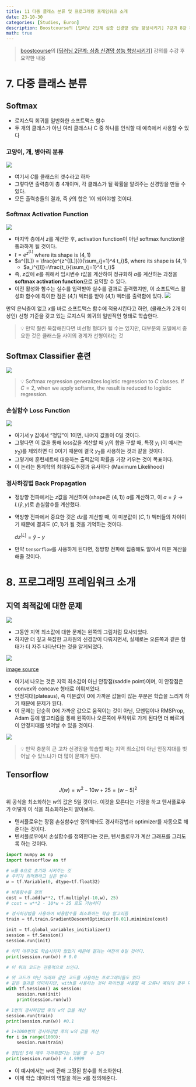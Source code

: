 ```yaml
---
title: 11 다중 클래스 분류 및 프로그래밍 프레임워크 소개
date: 23-10-30
categories: [Studies, Euron]
description: Boostcourse의 [딥러닝 2단계 심층 신경망 성능 향상시키기] 7강과 8강 강의 요약
math: true
---
```


> [boostcourse](https://www.boostcourse.org)의 [[딥러닝 2단계: 심층 신경망 성능 향상시키기]](https://www.boostcourse.org/ai216/) 강의를 수강 후 요약한 내용

# 7. 다중 클래스 분류

## Softmax

- 로지스틱 회귀를 일반화한 소프트맥스 함수
- 두 개의 클래스가 아닌 여러 클래스나 C 중 하나를 인식할 때 예측에서 사용할 수 있다

### 고양이, 개, 병아리 분류

![](https://velog.velcdn.com/images/pehye89/post/de733ec6-8a11-482b-9f23-012592e69c76/image.png)


- 여기서 $C$를 클래스의 갯수라고 하자
- 그렇다면 출력층이 총 4개이며, 각 클래스가 될 확률을 알려주는 신경망을 만들 수 있다.
- 모든 출력층들의 결과, 즉 $\hat{y}$의 합은 1이 되어야할 것이다.

### S**oftmax Activation Function**

![](https://velog.velcdn.com/images/pehye89/post/07c3266d-30c6-4ee4-a670-7a1006c66e96/image.png)


- 마지막 층에서 $z$를 계산한 후, activation function이 아닌 softmax function을 통과하게 될 것이다.
- $t=e^{z^{[L]}}$ where its shape is $(4,1)$
- $a^{[L]} = \frac{e^{z^{[L]}}}{\sum_{j=1}^4 t_i}$, where its shape is $(4,1)$
    - $a_i^{[l]}=\frac{t_i}{\sum_{j=1}^4 t_i}$
- 즉, $z$값에 $e$를 취해서 임시변수 $t$값을 계산하여 정규화하 $a$를 계산하는 과정을 **softmax activation function**으로 요약할 수 있다.
- 이전 활성화 함수는 실수를 입력받아 실수를 결과로 출력했지만, 이 소프트맥스 활성화 함수에 특이한 점은 (4,1) 벡터를 받아 (4,1) 벡터를 출력함에 있다.
![](https://velog.velcdn.com/images/pehye89/post/fe8ab339-1a8a-457d-bfea-7c392ebd12b2/image.png)


만약 은닉층이 없고 $x$를 바로 소프트맥스 함수에 적용시킨다고 하면, (클래스가 2개 이상인) 선형 기준을 갖고 있는 로지스틱 회귀의 일반적인 형태로 학습한다. 

>💡 만약 훨씬 복잡해진다면 비선형 형태가 될 수는 있지만, 대부분의 모델에서 중요한 것은 클래스들 사이의 경계가 선형이라는 것

## Softmax Classifier 훈련
![](https://velog.velcdn.com/images/pehye89/post/73ed1415-3ba9-490f-91a7-9f32a5ad5bfe/image.png)


>💡 Softmax regression generalizes logistic regression to $C$  classes.
If $C=2$, when we apply softamx, the result is reduced to logistic regression.

### 손실함수 Loss Function

![](https://velog.velcdn.com/images/pehye89/post/42821be7-4431-4384-9c65-c5a47635a69f/image.png)

- 여기서 y 값에서 “정답”이 1이면, 나머지 값들이 0일 것이다.
- 그렇다면 이 값을 통해 loss값을 계산할 때 $y_i$의 합을 구할 때, 특정 $y_i$ (이 예시는 $y_2$)를 제외하면 다 0이기 때문에 결국 $y_2$를 사용하는 것과 같을 것이다.
- 그렇기에 훈련세트에 대응하는 출력값의 확률을 가장 키우는 것이 목표이다.
- 이 논리는 통계학의 최대우도추정과 유사하다 (Maximum Likelihood)

### 경사하강법 Back Propagation

- 정방향 전파에서는 $z$값을 계산하여 (shape은 $(4,1)$) $a$를 계산하고, 이 $a = \hat{y} \rightarrow L(\hat{y}, y)$로 손실함수를 계산했다.
- 역방향 전파에서 중요한 것은 $dz$를 계산할 때, 이 미분값이 $(C,1)$ 벡터들의 차이이기 때문에 결과도 $(C,1)$가 될 것을 기억하는 것이다.
    
    $dz^{[L]} = \hat{y}-y$
    
- 만약 `tensorflow`를 사용하게 된다면, 정방향 전파에 집중해도 알아서 미분 계산을 해줄 것이다.

# 8. 프로그래밍 프레임워크 소개

## 지역 최적값에 대한 문제

![](https://velog.velcdn.com/images/pehye89/post/ae1b5b25-ef1b-4acc-9197-e015e5b346b7/image.png)

- 그동안 지역 최소값에 대한 문제는 왼쪽의 그림처럼 묘사되었다.
- 하지만 더 깊고 복잡한 고차원의 신경망이 다뤄지면서, 실제로는 오른쪽과 같은 형태가 더 자주 나타난다는 것을 알게되었다.

![](https://velog.velcdn.com/images/pehye89/post/fe8749ad-7df1-42f7-af50-b3078d04f2a8/image.png)

[image source](https://deccanplateauwines.com/?y=saddle-point-how-to-find-em-w-step-by-hh-N4GNO1s9)

- 여기서 나오는 것은 지역 최소값이 아닌 안장점(saddle point)이며, 이 안장점은 convex와 concave 형태로 이뤄져있다.
- 안정지대(plateaus), 즉 미분값이 0에 가까운 값들이 많는 부분은 학습을 느리게 하기 때문에 문제가 된다.
- 이 문제는 단순히 0에 가까운 값으로 움직이는 것이 아닌, 모멘텀이나 RMSProp, Adam 등에 알고리즘을 통해 왼쪽이나 오른쪽에 무작위로 가게 된다면 더 빠르게 이 안정지대를 벗어날 수 있을 것이다.

![](https://velog.velcdn.com/images/pehye89/post/1ae577c8-a9df-4e73-b72d-d2701939a7ad/image.png)


>💡 만약 충분히 큰 고차 신경망을 학습할 때는 지역 최소값이 아닌 안정지대를 벗어날 수 있느냐가 더 많이 문제가 된다.


## Tensorflow

$$
J(w) = w^2 - 10w +25 = (w-5)^2
$$

위 공식을 최소화하는 $w$의 값은 $5$일 것이다. 이것을 모른다는 가정을 하고 텐서플로우가 어떻게 이 식을 최소화하는지 알아보자.

- 텐서플로우는 장점 손실함수만 정의해놔도 경사하강법과 optimizer를 자동으로 해준다는 것이다.
- 텐서플로우에서 손실함수를 정의한다는 것은, 텐서플로우가 계산 그래프를 그리도록 하는 것이다.

```python
import numpy as np
import tensorflow as tf

# w를 0으로 초기화 시켜주는 것
# 우리가 최적화하고 싶은 변수
w = tf.Variable(0, dtype=tf.float32)

# 비용함수를 정의
cost = tf.add(w**2, tf.multiply(-10,w), 25)
# cost = w**2 - 10*w + 25 로도 가능하다

# 경사하강법을 사용하여 비용함수를 최소화하는 학습 알고리즘
train = tf.train.GradientDescentOptimizer(0.01).minimize(cost)
```

```python
init = tf.global_variables_initializer()
session = tf.Session()
session.run(init)

# 아직 아무것도 학습시키지 않았기 때문에 결과는 여전히 0일 것이다.
print(session.run(w)) # 0.0

# 이 위의 코드는 관용적으로 쓰인다.

# 위 코드가 아닌 아래와 같은 코드를 사용하는 프로그래머들도 있다
# 같은 결과를 의미하지만, with를 사용하는 것이 파이썬을 사용할 때 오류나 예외의 경우 더 깔끔하다. 
with tf.Session() as session:
	session.run(init)
	print(session.run(w))
```

```python
# 1번의 경사하강법 후의 w의 값을 계산
session.run(train)
print(session.run(w)) #0.1
```

```python
# 1+1000번의 경사하강법 후의 w의 값을 계산
for i in range(1000):
	session.run(train)

# 정답인 5에 매우 가까워졌다는 것을 알 수 있다
print(session.run(w)) # 4.9999
```

- 이 예시에서는 $w$에 관해 고정된 함수를 최소화한다.
- 이제 학습 데이터의 역할을 하는 $x$를 정의해준다.

